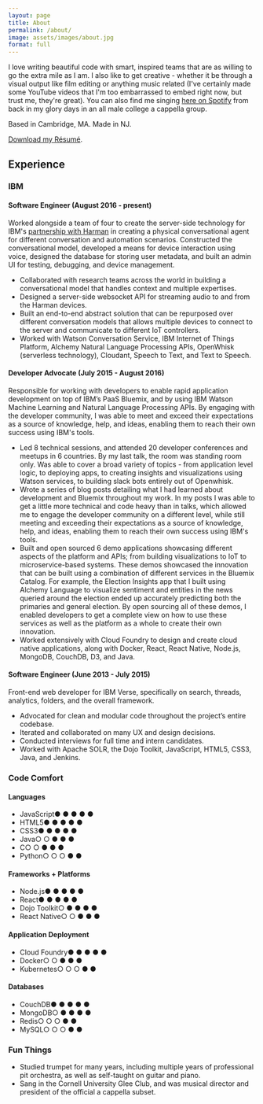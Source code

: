 ```yaml
---
layout: page
title: About
permalink: /about/
image: assets/images/about.jpg
format: full
---
```


I love writing beautiful code with smart, inspired teams that are as willing to
go the extra mile as I am. I also like to get creative - whether it be through
a visual output like film editing or anything music related (I've certainly made
some YouTube videos that I'm too embarrassed to embed right now, but trust me,
they're great). You can also find me singing
[here on Spotify](https://open.spotify.com/track/5cDHaVTQ8coHB5NLssfp9S) from
back in my glory days in an all male college a cappella group.

Based in Cambridge, MA. Made in NJ.

[Download my Résumé](/assets/Resume.pdf).

## Experience

### IBM

#### Software Engineer (August 2016 - present)

Worked alongside a team of four to create the server-side technology for IBM's
[partnership with Harman](https://www.youtube.com/watch?v=p5fOVNSQrS0) in
creating a physical conversational agent for different conversation and
automation scenarios. Constructed the conversational model, developed a means
for device interaction using voice, designed the database for storing user
metadata, and built an admin UI for testing, debugging, and device management.

  - Collaborated with research teams across the world in building a
    conversational model that handles context and multiple expertises.
  - Designed a server-side websocket API for streaming audio to and from the
    Harman devices.
  - Built an end-to-end abstract solution that can be repurposed over different
    conversation models that allows multiple devices to connect to the server
    and communicate to different IoT controllers.
  - Worked with Watson Conversation Service, IBM Internet of Things Platform,
    Alchemy Natural Language Processing APIs, OpenWhisk (serverless technology),
    Cloudant, Speech to Text, and Text to Speech.

#### Developer Advocate (July 2015 - August 2016)

Responsible for working with developers to enable rapid application development
on top of IBM’s PaaS Bluemix, and by using IBM Watson Machine Learning and
Natural Language Processing APIs. By engaging with the developer community, I
was able to meet and exceed their expectations as a source of knowledge, help,
and ideas, enabling them to reach their own success using IBM's tools.

  - Led 8 technical sessions, and attended 20 developer conferences and meetups
    in 6 countries. By my last talk, the room was standing room only. Was able
    to cover a broad variety of topics - from application level logic, to
    deploying apps, to creating insights and visualizations using Watson
    services, to building slack bots entirely out of Openwhisk.
  - Wrote a series of blog posts detailing what I had learned about development
    and Bluemix throughout my work. In my posts I was able to get a little more
    technical and code heavy than in talks, which allowed me to engage the
    developer community on a different level, while still meeting and exceeding
    their expectations as a source of knowledge, help, and ideas, enabling them
    to reach their own success using IBM's tools.
  - Built and open sourced 6 demo applications showcasing different aspects of
    the platform and APIs; from building visualizations to IoT to
    microservice-based systems. These demos showcased the innovation that can be
    built using a combination of different services in the Bluemix Catalog. For
    example, the Election Insights app that I built using Alchemy Language to
    visualize sentiment and entities in the news queried around the election
    ended up accurately predicting both the primaries and general election. By
    open sourcing all of these demos, I enabled developers to get a complete
    view on how to use these services as well as the platform as a whole to
    create their own innovation.
  - Worked extensively with Cloud Foundry to design and create cloud native
    applications, along with Docker, React, React Native, Node.js, MongoDB,
    CouchDB, D3, and Java.

#### Software Engineer (June 2013 - July 2015)

Front-end web developer for IBM Verse, specifically on search, threads,
analytics, folders, and the overall framework.

  - Advocated for clean and modular code throughout the project’s entire
    codebase.
  - Iterated and collaborated on many UX and design decisions.
  - Conducted interviews for full time and intern candidates.
  - Worked with Apache SOLR, the Dojo Toolkit, JavaScript, HTML5, CSS3, Java,
    and Jenkins.

### Code Comfort

#### Languages

<ul class="list-of-things">
  <li>JavaScript<span class="thing-meta">● ● ● ● ●</span></li>
  <li>HTML5<span class="thing-meta">● ● ● ● ●</span></li>
  <li>CSS3<span class="thing-meta">● ● ● ● ●</span></li>
  <li>Java<span class="thing-meta">○ ○ ● ● ●</span></li>
  <li>C<span class="thing-meta">○ ○ ● ● ●</span></li>
  <li>Python<span class="thing-meta">○ ○ ○ ● ●</span></li>
</ul>

#### Frameworks + Platforms

<ul class="list-of-things">
  <li>Node.js<span class="thing-meta">● ● ● ● ●</span></li>
  <li>React<span class="thing-meta">● ● ● ● ●</span></li>
  <li>Dojo Toolkit<span class="thing-meta">○ ● ● ● ●</span></li>
  <li>React Native<span class="thing-meta">○ ○ ● ● ●</span></li>
</ul>

#### Application Deployment

<ul class="list-of-things">
  <li>Cloud Foundry<span class="thing-meta">● ● ● ● ●</span></li>
  <li>Docker<span class="thing-meta">○ ○ ● ● ●</span></li>
  <li>Kubernetes<span class="thing-meta">○ ○ ○ ● ●</span></li>
</ul>

#### Databases

<ul class="list-of-things">
  <li>CouchDB<span class="thing-meta">● ● ● ● ●</span></li>
  <li>MongoDB<span class="thing-meta">○ ● ● ● ●</span></li>
  <li>Redis<span class="thing-meta">○ ○ ○ ● ●</span></li>
  <li>MySQL<span class="thing-meta">○ ○ ○ ● ●</span></li>
</ul>

### Fun Things

  - Studied trumpet for many years, including multiple years of professional pit
    orchestra, as well as self-taught on guitar and piano.
  - Sang in the Cornell University Glee Club, and was musical director and
    president of the official a cappella subset.
